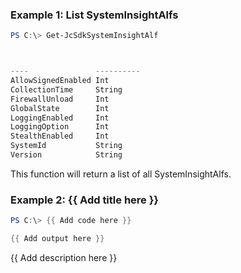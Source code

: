 ### Example 1: List SystemInsightAlfs
```powershell
PS C:\> Get-JcSdkSystemInsightAlf



----               ----------
AllowSignedEnabled Int
CollectionTime     String
FirewallUnload     Int
GlobalState        Int
LoggingEnabled     Int
LoggingOption      Int
StealthEnabled     Int
SystemId           String
Version            String


```

This function will return a list of all SystemInsightAlfs.

### Example 2: {{ Add title here }}
```powershell
PS C:\> {{ Add code here }}

{{ Add output here }}
```

{{ Add description here }}

